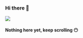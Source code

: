 ### Hi there 👋 

![](https://komarev.com/ghpvc/?username=prashanth-up&style=flat-square&label=Friendly+Stalker+Count)


#### Nothing here yet, keep scrolling 😶

<!--
**prashanth-up/prashanth-up** is a ✨ _special_ ✨ repository because its `README.md` (this file) appears on your GitHub profile.

Here are some ideas to get you started:

- 🔭 I’m currently working on ...
- 🌱 I’m currently learning ...
- 👯 I’m looking to collaborate on ...
- 🤔 I’m looking for help with ...
- 💬 Ask me about ...
- 📫 How to reach me: ...
- 😄 Pronouns: ...
- ⚡ Fun fact: ...
-->
